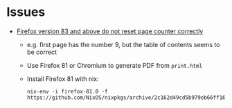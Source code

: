 # Issues

* [Firefox version 83 and above do not reset page counter correctly](https://bugzilla.mozilla.org/show_bug.cgi?id=1679712)
    * e.g. first page has the number 9, but the table of contents seems to be correct
    * Use Firefox 81 or Chromium to generate PDF from `print.html`
    * Install Firefox 81 with nix:

        ```console
        nix-env -i firefox-81.0 -f https://github.com/NixOS/nixpkgs/archive/2c162d49cd5b979eb66ff1653aecaeaa01690fcc.tar.gz
        ```